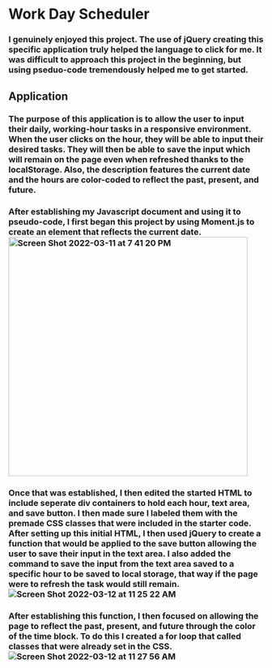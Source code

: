 # Work Day Scheduler 
### I genuinely enjoyed this project. The use of jQuery creating this specific application truly helped the language to click for me. It was difficult to approach this project in the beginning, but using pseduo-code tremendously helped me to get started. 

## Application
### The purpose of this application is to allow the user to input their daily, working-hour tasks in a responsive environment. When the user clicks on the hour, they will be able to input their desired tasks. They will then be able to save the input which will remain on the page even when refreshed thanks to the localStorage. Also, the description features the current date and the hours are color-coded to reflect the past, present, and future.

### After establishing my Javascript document and using it to pseudo-code, I first began this project by using Moment.js to create an element that reflects the current date.<img width="472" alt="Screen Shot 2022-03-11 at 7 41 20 PM" src="https://user-images.githubusercontent.com/96094719/158028345-fe52f979-bbc1-40e9-b4b4-3ced918f935c.png">
 

### Once that was established, I then edited the started HTML to include seperate div containers to hold each hour, text area, and save button. I then made sure I labeled them with the premade CSS classes that were included in the starter code. After setting up this initial HTML, I then used jQuery to create a function that would be applied to the save button allowing the user to save their input in the text area. I also added the command to save the input from the text area saved to a specific hour to be saved to local storage, that way if the page were to refresh the task would still remain.![Screen Shot 2022-03-12 at 11 25 22 AM](https://user-images.githubusercontent.com/96094719/158028362-5b62e181-7d25-4f04-ae68-1c2a9ce48dd9.png)


### After establishing this function, I then focused on allowing the page to reflect the past, present, and future through the color of the time block. To do this I created a for loop that called classes that were already set in the CSS. ![Screen Shot 2022-03-12 at 11 27 56 AM](https://user-images.githubusercontent.com/96094719/158028364-59c0d9bd-0508-4b10-975e-2b902319eacf.png)

